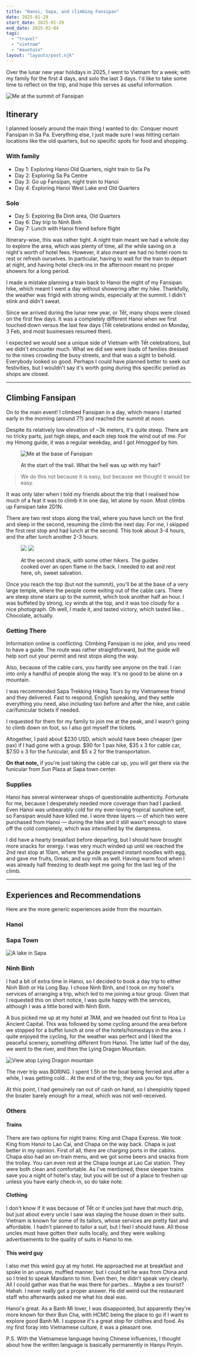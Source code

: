 ```yaml
---
title: "Hanoi, Sapa, and climbing Fansipan"
date: 2025-01-29
start_date: 2025-01-29
end_date: 2025-02-04
tags:
  - "travel"
  - "vietnam"
  - "mountain"
layout: "layouts/post.njk"
---
```


Over the lunar new year holidays in 2025, I went to Vietnam for a week; with my family for the first 4
 days, and solo the last 3 days. 
 I'd like to take some time to reflect on the trip, and hope this serves as useful information.
 
 ![Me at the summit of Fansipan](./fansipan-summit.jpg)
 
 ## Itinerary
 
I planned loosely around the main thing I wanted to do: Conquer mount Fansipan in Sa Pa. 
Everything else, I just made sure I was hitting certain locations like the old quarters, 
but no specific spots for food and shopping.

### With family
- Day 1: Exploring Hanoi Old Quarters, night train to Sa Pa
- Day 2: Exploring Sa Pa Centre
- Day 3: Go up Fansipan, night train to Hanoi
- Day 4: Exploring Hanoi West Lake and Old Quarters
### Solo 
- Day 5: Exploring Ba Dinh area, Old Quarters
- Day 6: Day trip to Ninh Binh
- Day 7: Lunch with Hanoi friend before flight

Itinerary-wise, this was rather tight. A night train meant we had a whole day to explore the area,
 which was plenty of time, all the while saving on a night's worth of hotel fees. 
 However, it also meant we had no hotel room to rest or refresh ourselves. 
 In particular, having to wait for the train to depart at night, and having hotel check-ins in the afternoon meant no proper showers for a long period. 
 
 I made a mistake planning a train back to Hanoi the night of my Fansipan hike, 
 which meant I went a day without showering after my hike. 
 Thankfully, the weather was frigid with strong winds, especially at the summit.
 I didn't stink and didn't sweat.

Since we arrived during the lunar new year, or Tết, many shops were closed on the first few days.
 It was a completely different Hanoi when we first touched down versus the last few days
 (Tết celebrations ended on Monday, 3 Feb, and most businesses resumed then).

 I expected we would see a unique side of Vietnam with Tết celebrations, 
 but we didn't encounter much. What we did see were loads of families dressed to the nines
 crowding the busy streets, and that was a sight to behold. Everybody looked so good.
 Perhaps I could have planned better to seek out festivities, 
 but I wouldn't say it's worth going during this specific period as shops are closed. 
 
 ---
 
## Climbing Fansipan
 
On to the main event! I climbed Fansipan in a day, which means I started early in the morning (around 7?) and reached the summit at noon.

Despite its relatively low elevation of ~3k meters, it's quite steep.
There are no tricky parts, just high steps, and each step took the wind out of me.
For my Hmong guide, it was a regular weekday, and I got *Hmogged* by him.

 <figure>
 
![Me at the base of Fansipan](./fansipan-start.jpg)

<figcaption>At the start of the trail. What the hell was up with my hair?</figcaption>
</figure>


> We do this not because it is easy, but because we thought it would be easy.

It was only later when I told my friends about the trip that I realised how much of a feat it was to climb it in one day, let alone by noon. Most climbs up Fansipan take 2D1N. 

There are two rest stops along the trail, where you have lunch on the first and sleep in the second, resuming the climb the next day. 
For me, I skipped the first rest stop and had lunch at the second. This took about 3-4 hours, and the after lunch another 2-3 hours.

<figure>

![](./fansipan-shack.jpg)
![](./fansipan-shack2.jpg)

<figcaption>
    At the second shack, with some other hikers. The guides cooked over an open flame in the back.
    I needed to eat and rest here, oh, sweet salvation.
</figcaption>
</figure>

Once you reach the top (but not the summit), you'll be at the base of a very large temple, where the people come exiting out of the cable cars. There are steep stone stairs up to the summit, which took another half an hour. I was buffeted by strong, icy winds at the top, and it was too cloudy for a nice photograph. Oh well, I made it, and tasted victory, which tasted like... Chocolate, actually. 

### Getting There

Information online is conflicting. Climbing Fansipan is no joke, and you need to have a guide. The route was rather straightforward, but the guide will help sort out your permit and rest stops along the way. 

Also, because of the cable cars, you hardly see anyone on the trail. I ran into only a handful of people along the way. It's no good to be alone on a mountain. 

I was recommended Sapa Trekking Hiking Tours by my Vietnamese friend and they delivered. Fast to respond, English speaking, and they settle everything you need, also including taxi before and after the hike, and cable car/funicular tickets if needed. 

I requested for them for my family to join me at the peak, and I wasn't going to climb down on foot, so I also got myself the tickets.

Altogether, I paid about $230 USD, which would have been cheaper (per pax) if I had gone with a group. $90 for 1 pax hike, $35 x 3 for cable car, $7.50 x 3 for the funicular, and $5 x 2 for the transportation.

**On that note,** if you're just taking the cable car up, you will get there via the funicular
from Sun Plaza at Sapa town center.

### Supplies

Hanoi has several winterwear shops of questionable authenticity. Fortunate for me, because I desperately needed more coverage than had I packed. Even Hanoi was unbearably cold for my ever-loving tropical sunshine self, so Fansipan would have killed me. I wore three layers — of which two were purchased from Hanoi — during the hike and it still wasn't enough to stave off the cold completely, which was intensified by the dampness.

I did have a hearty breakfast before departing, but I should have brought more snacks for energy. I was very much winded up until we reached the 2nd rest stop at 10am, where the guide prepared instant noodles with egg, and gave me fruits, Oreas, and soy milk as well. Having warm food when I was already half freezing to death kept me going for the last leg of the climb. 
 
---
 
## Experiences and Recommendations
 
Here are the more generic experiences aside from the mountain.
 
### Hanoi
 
### Sapa Town
 
![A lake in Sapa](./sapa.jpg)
 
### Ninh Binh

I had a bit of extra time in Hanoi, so I decided to book a day trip to either Ninh Binh or Ha Long Bay. I chose Ninh Binh, and I took on my hotel's services of arranging a trip, which led to me joining a tour group. Given that I requested this on short notice, I was quite happy with the services, although I was a little bored with Ninh Binh.

A bus picked me up at my hotel at 7AM, and we headed out first to Hoa Lu Ancient Capital. This was followed by some cycling around the area before we stopped for a buffet lunch at one of the hotels/homestays in the area. I quite enjoyed the cycling, for the weather was perfect and I liked the peaceful scenery, something different from Hanoi. The latter half of the day, we went to the river, and then the Lying Dragon Mountain.

![View atop Lying Dragon mountain](./lyingdragon.jpg)

The river trip was BORING. I spent 1.5h on the boat being ferried and after a while, I was getting cold... At the end of the trip, they ask you for tips.

At this point, I had genuinely ran out of cash on hand, so I sheepishly tipped the boater
barely enough for a meal, which was not well-received.

### Others
#### Trains
There are two options for night trains: King and Chapa Express. We took King from Hanoi to Lao Cai, and Chapa on the way back. Chapa is just better in my opinion. First of all, there are charging ports in the cabins. Chapa also had an on-train menu, and we got some beers and snacks from the trolley. You can even rest at the Chapa lounge at Lao Cai station. They were both clean and comfortable. As I've mentioned, these sleeper trains save you a night of hotel's stay, but you will be out of a place to freshen up unless you have early check-in, so do take note.

#### Clothing
I don't know if it was because of Tết or if uncles just have that much drip, but just about every uncle I saw was slaying the house down in their suits. Vietnam is known for some of its tailors, whose services are pretty fast and affordable. I hadn't planned to tailor a suit, but I feel I should have. All those uncles must have gotten their suits locally, and they were walking advertisements to the quality of suits in Hanoi to me.

#### This weird guy
I also met this weird guy at my hotel. He approached me at breakfast and spoke in an unsure, muffled manner, but I could tell he was from China and so I tried to speak Mandarin to him. Even then, he didn't speak very clearly. All I could gather was that he was there for parties... Maybe a sex tourist? Hahah. I never really got a proper answer. He did weird out the restaurant staff who afterwards asked me what his deal was. 
 
Hanoi's great. As a Banh Mi lover, I was disappointed, but apparently they're more known for their Bun Cha, with HCMC being the place to go if I want to explore good Banh Mi. I suppose it's a great stop for clothes and food. As my first foray into Vietnamese culture, it was a pleasant one. 

P.S. With the Vietnamese language having Chinese influences, I thought about how the written language is basically permanently in Hanyu Pinyin. 